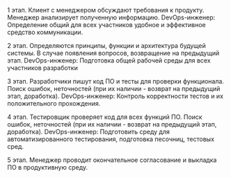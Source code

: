 1 этап. Клиент с менеджером обсуждают требования к продукту. Менеджер анализирует полученную информацию. 
DevOps-инженер: Определение общий для всех участников удобное и эффективное средство коммуникации. 
 
2 этап. Определяются принципы, функции и архитектура будущей системы. В случае появления вопросов, возвращение на предыдущий этап. 
DevOps-инженер: Подготовка общей рабочей среды для всех участников разработки 
 
3 этап. Разработчики пишут код ПО и тесты для проверки функционала. Поиск ошибок, неточностей (при их наличии - возврат на предыдущий этап, доработка). 
DevOps-инженер: Контроль корректности тестов и их положительного прохождения. 
 
4 этап. Тестировщик проверяет код для всех функций ПО. Поиск ошибок, неточностей (при их наличии - возврат на предыдущий этап, доработка). 
DevOps-инженер: Подготовить среду для автоматизированного тестирования, подготовка песочниц, тестовых сред. 
 
5 этап. Менеджер проводит окончательное согласование и выкладка ПО в продуктивную среду.